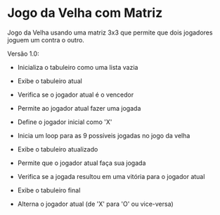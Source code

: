 # Jogo da Velha com Matriz

Jogo da Velha usando uma matriz 3x3 que permite que dois jogadores joguem um contra o outro.

Versão 1.0:

- Inicializa o tabuleiro como uma lista vazia

- Exibe o tabuleiro atual

- Verifica se o jogador atual é o vencedor

- Permite ao jogador atual fazer uma jogada

- Define o jogador inicial como 'X'

- Inicia um loop para as 9 possíveis jogadas no jogo da velha

- Exibe o tabuleiro atualizado

- Permite que o jogador atual faça sua jogada

- Verifica se a jogada resultou em uma vitória para o jogador atual

- Exibe o tabuleiro final

- Alterna o jogador atual (de 'X' para 'O' ou vice-versa)

  
